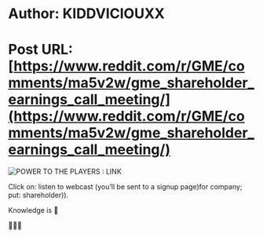 # Author: KIDDVICIOUXX
# Post URL: [https://www.reddit.com/r/GME/comments/ma5v2w/gme_shareholder_earnings_call_meeting/](https://www.reddit.com/r/GME/comments/ma5v2w/gme_shareholder_earnings_call_meeting/)


![POWER TO THE PLAYERS : LINK ](https://investor.gamestop.com/home)

Click on: listen to webcast (you’ll be sent to a signup page)for company; put: shareholder)). 

Knowledge is 💎

🦍💎🙌
